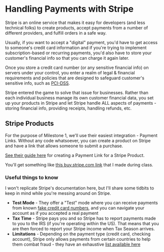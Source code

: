 ---
---

# Handling Payments with Stripe

Stripe is an online service that makes it easy for developers (and less technical folks) to create products, accept payments from a number of different providers, and fulfill orders in a safe way.

Usually, if you want to accept a "digital" payment, you'd have to get access to someone's credit card information and if you're trying to implement subscription-based or recurring payments, you'd also have to store your customer's financial info so that you can charge it again later.

Once you store a credit card number (or any sensitive financial info) on servers under your control, you enter a realm of legal & financial requirements and policies that are designed to safeguard customer's sensitive info, such as [PCI-DSS](https://stripe.com/guides/pci-compliance).

Stripe entered the game to solve that issue for businesses. Rather than each individual business manage its own customer financial data, you set up your products in Stripe and let Stripe handle ALL aspects of payments - storing financial info, providing receipts, handling refunds, etc.

## Stripe Products

For the purpose of Milestone 1, we'll use their easiest integration - Payment Links. Without any code whatsoever, you can create a product on Stripe and have a link that allows someone to submit a purchase.

[See their guide here](https://stripe.com/docs/no-code/payment-links) for creating a Payment Link for a Stripe Product.

You'll get something like [this buy.stripe.com link](https://buy.stripe.com/test_00g2aK9vX1AG4WAaEF) that I made during class.

### Useful things to know

I won't replicate Stripe's documentation here, but I'll share some tidbits to keep in mind while you're messing around on Stripe.

- __Test Mode__ - They offer a "Test" mode where you can receive payments from known [fake credit card numbers](https://stripe.com/docs/testing), and you can navigate your account as if you accepted a real payment
- __Tax Time__ - Stripe pays you and so Stripe has to report payments made to you to the IRS (if you're operating within the US). That means that you are then forced to report your Stripe income when Tax Season arrives.
- __Limitations__ -  Depending on the payment type (credit card, checking account), Stripe only allows payments from certain countries to help them combat fraud - they have an exhaustive [list available here](https://stripe.com/docs/connect/payment-method-available-countries)



